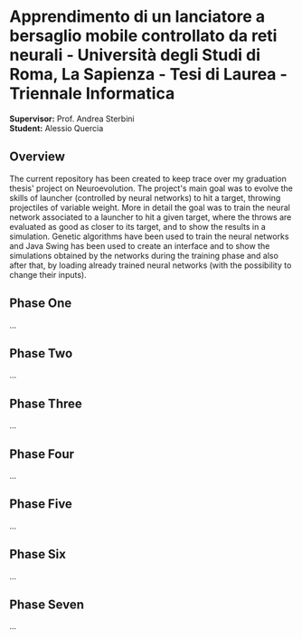 # Apprendimento di un lanciatore a bersaglio mobile controllato da reti neurali - Università degli Studi di Roma, La Sapienza - Tesi di Laurea - Triennale Informatica

**Supervisor:** Prof. Andrea Sterbini  
**Student:** Alessio Quercia  

## Overview
The current repository has been created to keep trace over my graduation thesis' project on Neuroevolution. The project's main goal was to evolve the skills of launcher (controlled by neural networks) to hit a target, throwing projectiles of variable weight. More in detail the goal was to train the neural network associated to a launcher to hit a given target, where the throws are evaluated as good as closer to its target, and to show the results in a simulation. Genetic algorithms have been used to train the neural networks and Java Swing has been used to create an interface and to show the simulations obtained by the networks during the training phase and also after that, by loading already trained neural networks (with the possibility to change their inputs).

## Phase One
...

## Phase Two
...

## Phase Three
...

## Phase Four
...

## Phase Five
...

## Phase Six
...

## Phase Seven
...
